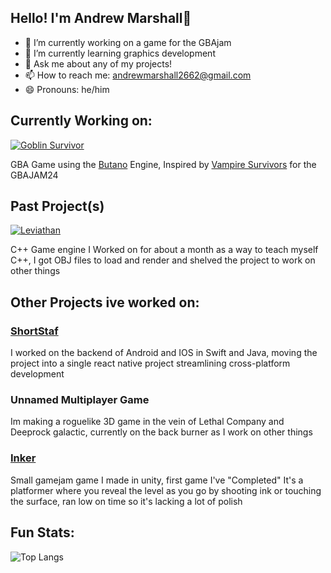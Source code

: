 ##  Hello! I'm Andrew Marshall👋

- 🔭 I’m currently working on a game for the GBAjam  
- 🌱 I’m currently learning graphics development
- 💬 Ask me about any of my projects!
- 📫 How to reach me: andrewmarshall2662@gmail.com 
- 😄 Pronouns: he/him

## Currently Working on:
[![Goblin Survivor](https://github-readme-stats.vercel.app/api/pin/?username=afk47&repo=GoblinSurvivor)](https://github.com/afk47/GoblinSurvivor)

GBA Game using the [Butano](https://github.com/GValiente/butano) Engine, Inspired by [Vampire Survivors](https://store.steampowered.com/app/1794680/Vampire_Survivors/) for the GBAJAM24

## Past Project(s)
[![Leviathan](https://github-readme-stats.vercel.app/api/pin/?username=afk47&repo=Leviathan-Engine)](https://github.com/afk47/Leviathan-Engine)

C++ Game engine I Worked on for about a month as a way to teach myself C++, I got OBJ files to load and render and shelved the project to work on other things


## Other Projects ive worked on:

### [ShortStaf](https://shortstaf.com) 
I worked on the backend of Android and IOS in Swift and Java, moving the project into a single react native project streamlining cross-platform development

### Unnamed Multiplayer Game
Im making a roguelike 3D game in the vein of Lethal Company and Deeprock galactic, currently on the back burner as I work on other things

### [Inker](https://syncc23.itch.io/inker)
Small gamejam game I made in unity, first game I've "Completed"
It's a platformer where you reveal the level as you go by shooting ink or touching the surface, ran low on time so it's lacking a lot of polish



## Fun Stats:

![Top Langs](https://github-readme-stats.vercel.app/api/top-langs/?username=afk47&hide_progress=true)

